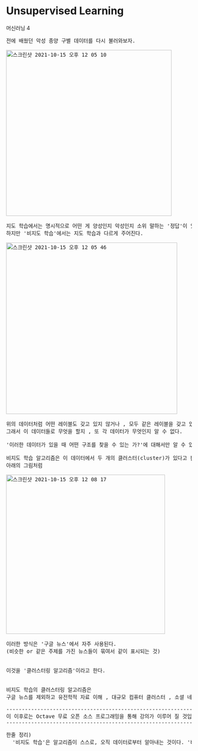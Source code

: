# Unsupervised Learning
머신러닝 4
<pre>
전에 배웠던 악성 종양 구별 데이터를 다시 불러와보자.

<img width="449" alt="스크린샷 2021-10-15 오후 12 05 10" src="https://user-images.githubusercontent.com/63940620/137425872-8f540bb9-7cef-4f1b-943e-4a604218e0b0.png">

지도 학습에서는 명시적으로 어떤 게 양성인지 악성인지 소위 말하는 '정답'이 있다.
하지만 '비지도 학습'에서는 지도 학습과 다르게 주어진다.

<img width="464" alt="스크린샷 2021-10-15 오후 12 05 46" src="https://user-images.githubusercontent.com/63940620/137425933-0c8faac5-9308-4873-bc83-57af8ee351cc.png">

위의 데이터처럼 어떤 레이블도 갖고 있지 않거나 , 모두 같은 레이블을 갖고 있거나 , 또는 아예 레이블이 없는 경우도 있다.
그래서 이 데이터들로 무엇을 할지 , 또 각 데이터가 무엇인지 알 수 없다.

'이러한 데이터가 있을 때 어떤 구조를 찾을 수 있는 가?'에 대해서만 알 수 있다.

비지도 학습 알고리즘은 이 데이터에서 두 개의 클러스터(cluster)가 있다고 판단한다.
아래의 그림처럼

<img width="431" alt="스크린샷 2021-10-15 오후 12 08 17" src="https://user-images.githubusercontent.com/63940620/137426114-b0e4e7fa-4ed3-414b-91c0-6225870b24a2.png">

이러한 방식은 '구글 뉴스'에서 자주 사용된다.
(비슷한 or 같은 주제를 가진 뉴스들이 묶여서 같이 표시되는 것)


이것을 '클러스터링 알고리즘'이라고 한다.


비지도 학습의 클러스터링 알고리즘은
구글 뉴스를 제외하고 유전학적 자료 이해 , 대규모 컴퓨터 클러스터 , 소셜 네트워크 분석 , 시장 세분화 , 천문학 데이터 분석에도 쓰인다.

-----------------------------------------------------------------------------------------------------
이 이후로는 Octave 무료 오픈 소스 프로그래밍을 통해 강의가 이루어 질 것입니다.
-----------------------------------------------------------------------------------------------------
</pre>
<pre>
한줄 정리)
  '비지도 학습'은 알고리즘이 스스로, 오직 데이터로부터 알아내는 것이다. '비지도 학습'의 대표 알고리즘은 '클러스터링 알고리즘'이 있다.
</pre>

